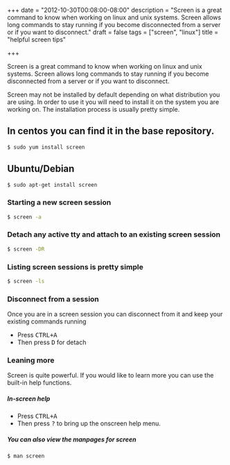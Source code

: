 +++
date = "2012-10-30T00:08:00-08:00"
description = "Screen is a great command to know when working on linux and unix systems. Screen allows long commands to stay running if you become disconnected from a server or if you want to disconnect."
draft = false
tags = ["screen", "linux"]
title = "helpful screen tips"

+++

Screen is a great command to know when working on linux and unix systems. Screen allows long commands to stay running if you become disconnected from a server or if you want to disconnect.

Screen may not be installed by default depending on what distribution you are using. In order to use it you will need to install it on the system you are working on. The installation process is usually pretty simple.

## In centos you can find it in the base repository.
```sh
$ sudo yum install screen
```

## Ubuntu/Debian
```sh
$ sudo apt-get install screen
```

### Starting a new screen session
```sh
$ screen -a
```

### Detach any active tty and attach to an existing screen session
```sh
$ screen -DR
```

### Listing screen sessions is pretty simple
```sh
$ screen -ls
```

### Disconnect from a session
Once you are in a screen session you can disconnect from it and keep your existing commands running

- Press <kbd><kbd>CTRL</kbd>+<kbd>A</kbd></kbd>
- Then press <kbd><kbd>D</kbd></kbd> for detach

### Leaning more
Screen is quite powerful. If you would like to learn more you can use the built-in help functions.

##### In-screen help
- Press <kbd><kbd>CTRL</kbd>+<kbd>A</kbd></kbd>
- Then press <kbd><kbd>?</kbd></kbd> to bring up the onscreen help menu.

##### You can also view the manpages for screen
```sh
$ man screen
```
